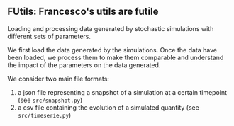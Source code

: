 ## FUtils: Francesco's utils are futile

Loading and processing data generated by stochastic simulations with different sets of parameters.

We first load the data generated by the simulations. Once the data have been loaded, we process them to make them comparable and understand the impact of the parameters on the data generated.

We consider two main file formats:

1. a json file representing a snapshot of a simulation at a certain timepoint (see `src/snapshot.py`)
2. a csv file containing the evolution of a simulated quantity (see `src/timeserie.py`)
